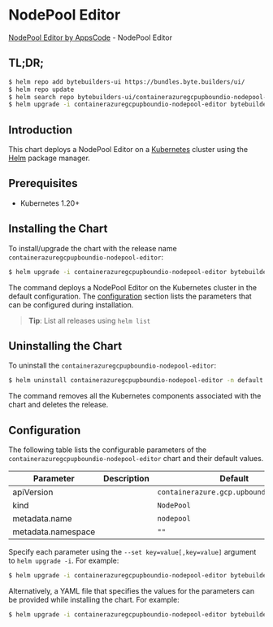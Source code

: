 # NodePool Editor

[NodePool Editor by AppsCode](https://byte.builders) - NodePool Editor

## TL;DR;

```bash
$ helm repo add bytebuilders-ui https://bundles.byte.builders/ui/
$ helm repo update
$ helm search repo bytebuilders-ui/containerazuregcpupboundio-nodepool-editor --version=v0.4.18
$ helm upgrade -i containerazuregcpupboundio-nodepool-editor bytebuilders-ui/containerazuregcpupboundio-nodepool-editor -n default --create-namespace --version=v0.4.18
```

## Introduction

This chart deploys a NodePool Editor on a [Kubernetes](http://kubernetes.io) cluster using the [Helm](https://helm.sh) package manager.

## Prerequisites

- Kubernetes 1.20+

## Installing the Chart

To install/upgrade the chart with the release name `containerazuregcpupboundio-nodepool-editor`:

```bash
$ helm upgrade -i containerazuregcpupboundio-nodepool-editor bytebuilders-ui/containerazuregcpupboundio-nodepool-editor -n default --create-namespace --version=v0.4.18
```

The command deploys a NodePool Editor on the Kubernetes cluster in the default configuration. The [configuration](#configuration) section lists the parameters that can be configured during installation.

> **Tip**: List all releases using `helm list`

## Uninstalling the Chart

To uninstall the `containerazuregcpupboundio-nodepool-editor`:

```bash
$ helm uninstall containerazuregcpupboundio-nodepool-editor -n default
```

The command removes all the Kubernetes components associated with the chart and deletes the release.

## Configuration

The following table lists the configurable parameters of the `containerazuregcpupboundio-nodepool-editor` chart and their default values.

|     Parameter      | Description |                      Default                       |
|--------------------|-------------|----------------------------------------------------|
| apiVersion         |             | <code>containerazure.gcp.upbound.io/v1beta1</code> |
| kind               |             | <code>NodePool</code>                              |
| metadata.name      |             | <code>nodepool</code>                              |
| metadata.namespace |             | <code>""</code>                                    |


Specify each parameter using the `--set key=value[,key=value]` argument to `helm upgrade -i`. For example:

```bash
$ helm upgrade -i containerazuregcpupboundio-nodepool-editor bytebuilders-ui/containerazuregcpupboundio-nodepool-editor -n default --create-namespace --version=v0.4.18 --set apiVersion=containerazure.gcp.upbound.io/v1beta1
```

Alternatively, a YAML file that specifies the values for the parameters can be provided while
installing the chart. For example:

```bash
$ helm upgrade -i containerazuregcpupboundio-nodepool-editor bytebuilders-ui/containerazuregcpupboundio-nodepool-editor -n default --create-namespace --version=v0.4.18 --values values.yaml
```
